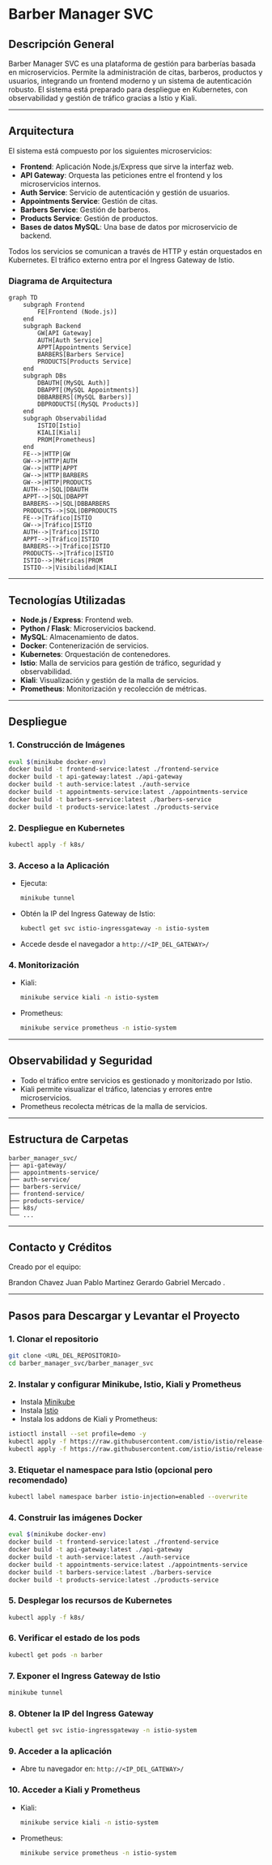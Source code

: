 # Barber Manager SVC

## Descripción General

Barber Manager SVC es una plataforma de gestión para barberías basada en microservicios. Permite la administración de citas, barberos, productos y usuarios, integrando un frontend moderno y un sistema de autenticación robusto. El sistema está preparado para despliegue en Kubernetes, con observabilidad y gestión de tráfico gracias a Istio y Kiali.

---

## Arquitectura

El sistema está compuesto por los siguientes microservicios:

- **Frontend**: Aplicación Node.js/Express que sirve la interfaz web.
- **API Gateway**: Orquesta las peticiones entre el frontend y los microservicios internos.
- **Auth Service**: Servicio de autenticación y gestión de usuarios.
- **Appointments Service**: Gestión de citas.
- **Barbers Service**: Gestión de barberos.
- **Products Service**: Gestión de productos.
- **Bases de datos MySQL**: Una base de datos por microservicio de backend.

Todos los servicios se comunican a través de HTTP y están orquestados en Kubernetes. El tráfico externo entra por el Ingress Gateway de Istio.

### Diagrama de Arquitectura

```mermaid
graph TD
    subgraph Frontend
        FE[Frontend (Node.js)]
    end
    subgraph Backend
        GW[API Gateway]
        AUTH[Auth Service]
        APPT[Appointments Service]
        BARBERS[Barbers Service]
        PRODUCTS[Products Service]
    end
    subgraph DBs
        DBAUTH[(MySQL Auth)]
        DBAPPT[(MySQL Appointments)]
        DBBARBERS[(MySQL Barbers)]
        DBPRODUCTS[(MySQL Products)]
    end
    subgraph Observabilidad
        ISTIO[Istio]
        KIALI[Kiali]
        PROM[Prometheus]
    end
    FE-->|HTTP|GW
    GW-->|HTTP|AUTH
    GW-->|HTTP|APPT
    GW-->|HTTP|BARBERS
    GW-->|HTTP|PRODUCTS
    AUTH-->|SQL|DBAUTH
    APPT-->|SQL|DBAPPT
    BARBERS-->|SQL|DBBARBERS
    PRODUCTS-->|SQL|DBPRODUCTS
    FE-->|Tráfico|ISTIO
    GW-->|Tráfico|ISTIO
    AUTH-->|Tráfico|ISTIO
    APPT-->|Tráfico|ISTIO
    BARBERS-->|Tráfico|ISTIO
    PRODUCTS-->|Tráfico|ISTIO
    ISTIO-->|Métricas|PROM
    ISTIO-->|Visibilidad|KIALI
```

---

## Tecnologías Utilizadas

- **Node.js / Express**: Frontend web.
- **Python / Flask**: Microservicios backend.
- **MySQL**: Almacenamiento de datos.
- **Docker**: Contenerización de servicios.
- **Kubernetes**: Orquestación de contenedores.
- **Istio**: Malla de servicios para gestión de tráfico, seguridad y observabilidad.
- **Kiali**: Visualización y gestión de la malla de servicios.
- **Prometheus**: Monitorización y recolección de métricas.

---

## Despliegue

### 1. Construcción de Imágenes

```bash
eval $(minikube docker-env)
docker build -t frontend-service:latest ./frontend-service
docker build -t api-gateway:latest ./api-gateway
docker build -t auth-service:latest ./auth-service
docker build -t appointments-service:latest ./appointments-service
docker build -t barbers-service:latest ./barbers-service
docker build -t products-service:latest ./products-service
```

### 2. Despliegue en Kubernetes

```bash
kubectl apply -f k8s/
```

### 3. Acceso a la Aplicación

- Ejecuta:
  ```bash
  minikube tunnel
  ```
- Obtén la IP del Ingress Gateway de Istio:
  ```bash
  kubectl get svc istio-ingressgateway -n istio-system
  ```
- Accede desde el navegador a `http://<IP_DEL_GATEWAY>/`

### 4. Monitorización

- Kiali:
  ```bash
  minikube service kiali -n istio-system
  ```
- Prometheus:
  ```bash
  minikube service prometheus -n istio-system
  ```

---

## Observabilidad y Seguridad

- Todo el tráfico entre servicios es gestionado y monitorizado por Istio.
- Kiali permite visualizar el tráfico, latencias y errores entre microservicios.
- Prometheus recolecta métricas de la malla de servicios.

---

## Estructura de Carpetas

```
barber_manager_svc/
├── api-gateway/
├── appointments-service/
├── auth-service/
├── barbers-service/
├── frontend-service/
├── products-service/
├── k8s/
└── ...
```

---

## Contacto y Créditos

Creado por el equipo:

Brandon Chavez
Juan Pablo Martinez 
Gerardo Gabriel Mercado .

---

## Pasos para Descargar y Levantar el Proyecto

### 1. Clonar el repositorio

```bash
git clone <URL_DEL_REPOSITORIO>
cd barber_manager_svc/barber_manager_svc
```

### 2. Instalar y configurar Minikube, Istio, Kiali y Prometheus

- Instala [Minikube](https://minikube.sigs.k8s.io/docs/start/)
- Instala [Istio](https://istio.io/latest/docs/setup/getting-started/)
- Instala los addons de Kiali y Prometheus:

```bash
istioctl install --set profile=demo -y
kubectl apply -f https://raw.githubusercontent.com/istio/istio/release-1.20/samples/addons/kiali.yaml
kubectl apply -f https://raw.githubusercontent.com/istio/istio/release-1.20/samples/addons/prometheus.yaml
```

### 3. Etiquetar el namespace para Istio (opcional pero recomendado)

```bash
kubectl label namespace barber istio-injection=enabled --overwrite
```

### 4. Construir las imágenes Docker

```bash
eval $(minikube docker-env)
docker build -t frontend-service:latest ./frontend-service
docker build -t api-gateway:latest ./api-gateway
docker build -t auth-service:latest ./auth-service
docker build -t appointments-service:latest ./appointments-service
docker build -t barbers-service:latest ./barbers-service
docker build -t products-service:latest ./products-service
```

### 5. Desplegar los recursos de Kubernetes

```bash
kubectl apply -f k8s/
```

### 6. Verificar el estado de los pods

```bash
kubectl get pods -n barber
```

### 7. Exponer el Ingress Gateway de Istio

```bash
minikube tunnel
```

### 8. Obtener la IP del Ingress Gateway

```bash
kubectl get svc istio-ingressgateway -n istio-system
```

### 9. Acceder a la aplicación

- Abre tu navegador en: `http://<IP_DEL_GATEWAY>/`

### 10. Acceder a Kiali y Prometheus

- Kiali:
  ```bash
  minikube service kiali -n istio-system
  ```
- Prometheus:
  ```bash
  minikube service prometheus -n istio-system
  ``` 